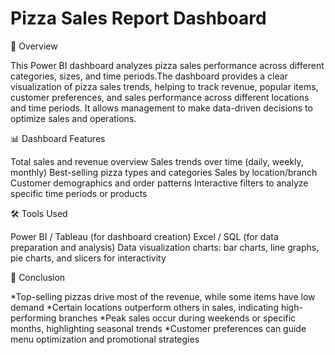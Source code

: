 #  Pizza Sales Report Dashboard
📌 Overview

This Power BI dashboard analyzes pizza sales performance across different categories, sizes, and time periods.The dashboard provides a clear visualization of pizza sales trends, helping to track revenue, popular items, customer preferences, and sales performance across different locations and time periods. It allows management to make data-driven decisions to optimize sales and operations.

📊 Dashboard Features

Total sales and revenue overview
Sales trends over time (daily, weekly, monthly)
Best-selling pizza types and categories
Sales by location/branch
Customer demographics and order patterns
Interactive filters to analyze specific time periods or products

🛠 Tools Used

Power BI / Tableau (for dashboard creation)
Excel / SQL (for data preparation and analysis)
Data visualization charts: bar charts, line graphs, pie charts, and slicers for interactivity

📜 Conclusion

*Top-selling pizzas drive most of the revenue, while some items have low demand
*Certain locations outperform others in sales, indicating high-performing branches
*Peak sales occur during weekends or specific months, highlighting seasonal trends
*Customer preferences can guide menu optimization and promotional strategies
